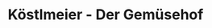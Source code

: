 ---
title: "Köstlmeier - Der Gemüsehof"
url: /regensburg/koestlmeier-der-gemuesehof/
shop: Hofladen
---